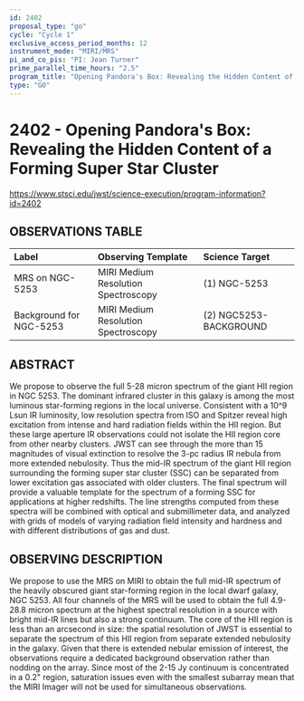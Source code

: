 ```yaml
---
id: 2402
proposal_type: "go"
cycle: "Cycle 1"
exclusive_access_period_months: 12
instrument_mode: "MIRI/MRS"
pi_and_co_pis: "PI: Jean Turner"
prime_parallel_time_hours: "2.5"
program_title: "Opening Pandora's Box: Revealing the Hidden Content of a Forming Super Star Cluster"
type: "GO"
---
```

# 2402 - Opening Pandora's Box: Revealing the Hidden Content of a Forming Super Star Cluster
https://www.stsci.edu/jwst/science-execution/program-information?id=2402
## OBSERVATIONS TABLE
| Label                     | Observing Template                  | Science Target             |
| :------------------------ | :---------------------------------- | :------------------------- |
| MRS on NGC-5253           | MIRI Medium Resolution Spectroscopy | (1) NGC-5253               |
| Background for NGC-5253   | MIRI Medium Resolution Spectroscopy | (2) NGC5253-BACKGROUND     |

## ABSTRACT

We propose to observe the full 5-28 micron spectrum of the giant HII region in NGC 5253. The dominant infrared cluster in this galaxy is among the most luminous star-forming regions in the local universe. Consistent with a 10^9 Lsun IR luminosity, low resolution spectra from ISO and Spitzer reveal high excitation from intense and hard radiation fields within the HII region. But these large aperture IR observations could not isolate the HII region core from other nearby clusters. JWST can see through the more than 15 magnitudes of visual extinction to resolve the 3-pc radius IR nebula from more extended nebulosity. Thus the mid-IR spectrum of the giant HII region surrounding the forming super star cluster (SSC) can be separated from lower excitation gas associated with older clusters. The final spectrum will provide a valuable template for the spectrum of a forming SSC for applications at higher redshifts. The line strengths computed from these spectra will be combined with optical and submillimeter data, and analyzed with grids of models of varying radiation field intensity and hardness and with different distributions of gas and dust.

## OBSERVING DESCRIPTION

We propose to use the MRS on MIRI to obtain the full mid-IR spectrum of the heavily obscured giant star-forming region in the local dwarf galaxy, NGC 5253. All four channels of the MRS will be used to obtain the full 4.9-28.8 micron spectrum at the highest spectral resolution in a source with bright mid-IR lines but also a strong continuum. The core of the HII region is less than an arcsecond in size: the spatial resolution of JWST is essential to separate the spectrum of this HII region from separate extended nebulosity in the galaxy. Given that there is extended nebular emission of interest, the observations require a dedicated background observation rather than nodding on the array. Since most of the 2-15 Jy continuum is concentrated in a 0.2" region, saturation issues even with the smallest subarray mean that the MIRI Imager will not be used for simultaneous observations.